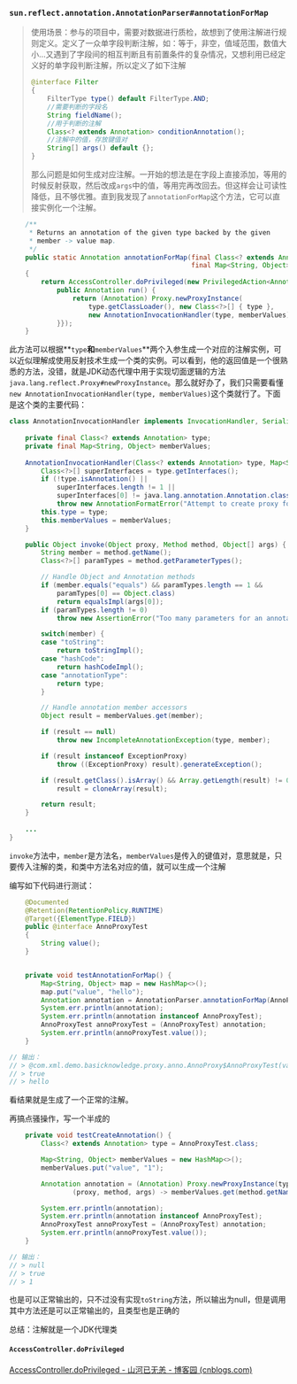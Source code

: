 ### `sun.reflect.annotation.AnnotationParser#annotationForMap`

> 使用场景：参与的项目中，需要对数据进行质检，故想到了使用注解进行规则定义。定义了一众单字段判断注解，如：等于，非空，值域范围，数值大小...又遇到了字段间的相互判断且有前置条件的复杂情况，又想利用已经定义好的单字段判断注解，所以定义了如下注解
>
> ```java
> @interface Filter
> {
>     FilterType type() default FilterType.AND;
>     //需要判断的字段名
>     String fieldName();
>     //用于判断的注解
>     Class<? extends Annotation> conditionAnnotation();
>     //注解中的值，存放键值对
>     String[] args() default {};
> }
> ```
>
> 那么问题是如何生成对应注解。一开始的想法是在字段上直接添加，等用的时候反射获取，然后改成`args`中的值，等用完再改回去。但这样会让可读性降低，且不够优雅。直到我发现了`annotationForMap`这个方法，它可以直接实例化一个注解。

```java
    /**
     * Returns an annotation of the given type backed by the given
     * member -> value map.
     */
    public static Annotation annotationForMap(final Class<? extends Annotation> type,
                                              final Map<String, Object> memberValues)
    {
        return AccessController.doPrivileged(new PrivilegedAction<Annotation>() {
            public Annotation run() {
                return (Annotation) Proxy.newProxyInstance(
                    type.getClassLoader(), new Class<?>[] { type },
                    new AnnotationInvocationHandler(type, memberValues));
            }});
    }
```

此方法可以根据**`type`**和**`memberValues`**两个入参生成一个对应的注解实例，可以近似理解成使用反射技术生成一个类的实例。可以看到，他的返回值是一个很熟悉的方法，没错，就是JDK动态代理中用于实现切面逻辑的方法`java.lang.reflect.Proxy#newProxyInstance`。那么就好办了，我们只需要看懂`new AnnotationInvocationHandler(type, memberValues)`这个类就行了。下面是这个类的主要代码：

```java
class AnnotationInvocationHandler implements InvocationHandler, Serializable {
    
    private final Class<? extends Annotation> type;
    private final Map<String, Object> memberValues;
    
	AnnotationInvocationHandler(Class<? extends Annotation> type, Map<String, Object> memberValues) {
        Class<?>[] superInterfaces = type.getInterfaces();
        if (!type.isAnnotation() ||
            superInterfaces.length != 1 ||
            superInterfaces[0] != java.lang.annotation.Annotation.class)
            throw new AnnotationFormatError("Attempt to create proxy for a non-annotation type.");
        this.type = type;
        this.memberValues = memberValues;
    }

    public Object invoke(Object proxy, Method method, Object[] args) {
        String member = method.getName();
        Class<?>[] paramTypes = method.getParameterTypes();

        // Handle Object and Annotation methods
        if (member.equals("equals") && paramTypes.length == 1 &&
            paramTypes[0] == Object.class)
            return equalsImpl(args[0]);
        if (paramTypes.length != 0)
            throw new AssertionError("Too many parameters for an annotation method");

        switch(member) {
        case "toString":
            return toStringImpl();
        case "hashCode":
            return hashCodeImpl();
        case "annotationType":
            return type;
        }

        // Handle annotation member accessors
        Object result = memberValues.get(member);

        if (result == null)
            throw new IncompleteAnnotationException(type, member);

        if (result instanceof ExceptionProxy)
            throw ((ExceptionProxy) result).generateException();

        if (result.getClass().isArray() && Array.getLength(result) != 0)
            result = cloneArray(result);

        return result;
    }
    
    ...
}
```

`invoke`方法中，`member`是方法名，`memberValues`是传入的键值对，意思就是，只要传入注解的类，和类中方法名对应的值，就可以生成一个注解

编写如下代码进行测试：

```java
    @Documented
    @Retention(RetentionPolicy.RUNTIME)
    @Target({ElementType.FIELD})
    public @interface AnnoProxyTest
    {
        String value();
    }    


	private void testAnnotationForMap() {
        Map<String, Object> map = new HashMap<>();
        map.put("value", "hello");
        Annotation annotation = AnnotationParser.annotationForMap(AnnoProxyTest.class, map);
        System.err.println(annotation);
        System.err.println(annotation instanceof AnnoProxyTest);
        AnnoProxyTest annoProxyTest = (AnnoProxyTest) annotation;
        System.err.println(annoProxyTest.value());
    }

// 输出：
// > @com.xml.demo.basicknowledge.proxy.anno.AnnoProxy$AnnoProxyTest(value=hello)
// > true
// > hello
```

看结果就是生成了一个正常的注解。

再搞点骚操作，写一个半成的

```java
    private void testCreateAnnotation() {
        Class<? extends Annotation> type = AnnoProxyTest.class;

        Map<String, Object> memberValues = new HashMap<>();
        memberValues.put("value", "1");

        Annotation annotation = (Annotation) Proxy.newProxyInstance(type.getClassLoader(), new Class<?>[] {type},
                (proxy, method, args) -> memberValues.get(method.getName()));

        System.err.println(annotation);
        System.err.println(annotation instanceof AnnoProxyTest);
        AnnoProxyTest annoProxyTest = (AnnoProxyTest) annotation;
        System.err.println(annoProxyTest.value());
    }

// 输出：
// > null
// > true
// > 1
```

也是可以正常输出的，只不过没有实现`toString`方法，所以输出为null，但是调用其中方法还是可以正常输出的，且类型也是正确的

总结：注解就是一个JDK代理类



#### `AccessController.doPrivileged`

[AccessController.doPrivileged - 山河已无恙 - 博客园 (cnblogs.com)](https://www.cnblogs.com/liruilong/p/14810513.html)